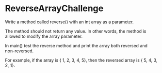 # ReverseArrayChallenge
Write a method called reverse() with an int array as a parameter.

The method should not return any value. In other words,
the method is allowed to modify the array parameter.

In main() test the reverse method and
print the array both reversed and non-reversed. 

For example, if the array is { 1, 2, 3, 4, 5}, 
then the reversed array is { 5, 4, 3, 2, 1}.
 
